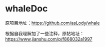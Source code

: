 # whaleDoc
原项目地址：https://github.com/asLody/whale

根据自我理解加了一些注释，原帖地址：https://www.jianshu.com/p/f868032a1997

